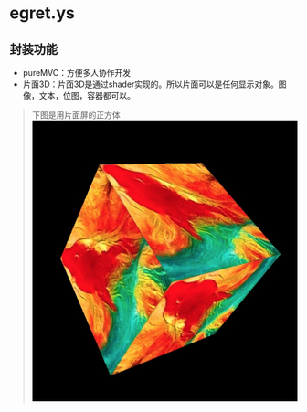 # egret.ys

## 封装功能
- pureMVC：方便多人协作开发
- 片面3D：片面3D是通过shader实现的。所以片面可以是任何显示对象。图像，文本，位图，容器都可以。     
> 下图是用片面屏的正方体
![ -w10](resource/ys3d.jpg)                                 